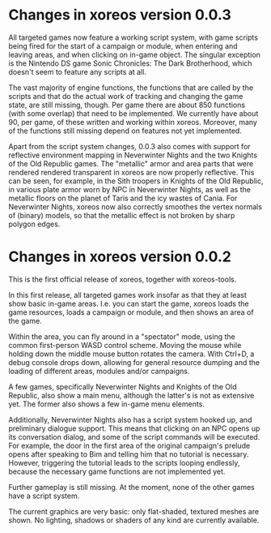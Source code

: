 Changes in xoreos version 0.0.3
===============================

All targeted games now feature a working script system, with game scripts
being fired for the start of a campaign or module, when entering and leaving
areas, and when clicking on in-game object. The singular exception is the
Nintendo DS game Sonic Chronicles: The Dark Brotherhood, which doesn't seem to
feature any scripts at all.

The vast majority of engine functions, the functions that are called by the
scripts and that do the actual work of tracking and changing the game state,
are still missing, though. Per game there are about 850 functions (with some
overlap) that need to be implemented. We currently have about 90, per game, of
these written and working within xoreos. Moreover, many of the functions still
missing depend on features not yet implemented.

Apart from the script system changes, 0.0.3 also comes with support for
reflective environment mapping in Neverwinter Nights and the two Knights of
the Old Republic games. The "metallic" armor and area parts that were rendered
rendered transparent in xoreos are now properly reflective. This can be seen,
for example, in the Sith troopers in Knights of the Old Republic, in various
plate armor worn by NPC in Neverwinter Nights, as well as the metallic floors
on the planet of Taris and the icy wastes of Cania. For Neverwinter Nights,
xoreos now also correctly smoothes the vertex normals of (binary) models, so
that the metallic effect is not broken by sharp polygon edges.


Changes in xoreos version 0.0.2
===============================

This is the first official release of xoreos, together with xoreos-tools.

In this first release, all targeted games work insofar as that they at least
show basic in-game areas. I.e. you can start the game, xoreos loads the game
resources, loads a campaign or module, and then shows an area of the game.

Within the area, you can fly around in a "spectator" mode, using the common
first-person WASD control scheme. Moving the mouse while holding down the
middle mouse button rotates the camera. With Ctrl+D, a debug console drops
down, allowing for general resource dumping and the loading of different
areas, modules and/or campaigns.

A few games, specifically Neverwinter Nights and Knights of the Old Republic,
also show a main menu, although the latter's is not as extensive yet. The
former also shows a few in-game menu elements.

Additionally, Neverwinter Nights also has a script system hooked up, and
preliminary dialogue support. This means that clicking on an NPC opens up
its conversation dialog, and some of the script commands will be executed.
For example, the door in the first area of the original campaign's prelude
opens after speaking to Bim and telling him that no tutorial is necessary.
However, triggering the tutorial leads to the scripts looping endlessly,
because the necessary game functions are not implemented yet.

Further gameplay is still missing. At the moment, none of the other games
have a script system.

The current graphics are very basic: only flat-shaded, textured meshes are
shown. No lighting, shadows or shaders of any kind are currently available.
